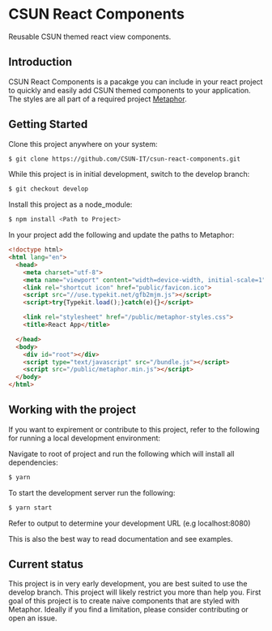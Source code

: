 # CSUN React Components
Reusable CSUN themed react view components.

## Introduction
CSUN React Components is a pacakge you can include in your react project to quickly and easily add CSUN themed components to your application.
The styles are all part of a required project [Metaphor](https://github.com/csun-metalab/metaphor). 

## Getting Started

Clone this project anywhere on your system:

  ```bash
  $ git clone https://github.com/CSUN-IT/csun-react-components.git
  ```

While this project is in initial development, switch to the develop branch:
  ```bash
  $ git checkout develop
  ```

Install this project as a node_module:
  ```bash
  $ npm install <Path to Project>
  ```

In your project add the following and update the paths to Metaphor:

```html
<!doctype html>
<html lang="en">
  <head>
    <meta charset="utf-8">
    <meta name="viewport" content="width=device-width, initial-scale=1">
    <link rel="shortcut icon" href="public/favicon.ico">
    <script src="//use.typekit.net/gfb2mjm.js"></script>
    <script>try{Typekit.load();}catch(e){}</script>

    <link rel="stylesheet" href="/public/metaphor-styles.css">
    <title>React App</title>

  </head>
  <body>
    <div id="root"></div>
    <script type="text/javascript" src="/bundle.js"></script>
    <script src="/public/metaphor.min.js"></script>
  </body>
</html>
```

## Working with the project
If you want to expirement or contribute to this project, refer to the following for running a local development environment:

Navigate to root of project and run the following which will install all dependencies:
  ```bash
  $ yarn
  ```

To start the development server run the following:
  ```bash
  $ yarn start
  ```
Refer to output to determine your development URL (e.g localhost:8080)

This is also the best way to read documentation and see examples.

## Current status
This project is in very early development, you are best suited to use the develop branch. This project will likely restrict you more than help you.
First goal of this project is to create naive components that are styled with Metaphor. Ideally if you find a limitation, please consider contributing or 
open an issue.
